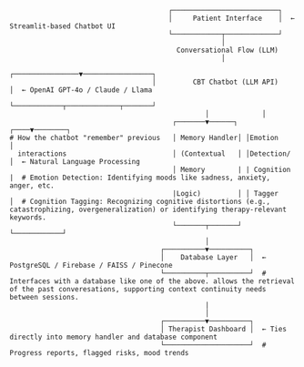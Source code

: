                                            ┌──────────────────────────┐
                                           │     Patient Interface    │  ← Streamlit-based Chatbot UI
                                           └────────────┬─────────────┘
                                                        │
                                             Conversational Flow (LLM)
                                                        │
                                       ┌────────────────▼─────────────────┐
                                       │         CBT Chatbot (LLM API)    │  ← OpenAI GPT-4o / Claude / Llama
                                       └────────────┬─────────────┬───────┘
                                                    │             │
                                            ┌───────▼──────┐  ┌────▼────────┐ 
    # How the chatbot "remember" previous   │ Memory Handler│ │Emotion      │ 
      interactions                          │ (Contextual   │ │Detection/   │  ← Natural Language Processing
                                            │ Memory        | | Cognition   |  # Emotion Detection: Identifying moods like sadness, anxiety, anger, etc.
                                            |Logic)         │ │ Tagger      │  # Cognition Tagging: Recognizing cognitive distortions (e.g., catastrophizing, overgeneralization) or identifying therapy-relevant keywords.
                                            └───────┬───────┘ └────────────┘   
                                                    │
                                         ┌──────────▼──────────┐
                                         │    Database Layer   │  ← PostgreSQL / Firebase / FAISS / Pinecone
                                         └──────────┬──────────┘  # Interfaces with a database like one of the above. allows the retrieval of the past converesations, supporting context continuity needs between sessions.
                                                    |               
                                                    │
                                         ┌──────────▼──────────┐
                                         │ Therapist Dashboard │  ← Ties directly into memory handler and database component
                                         └─────────────────────┘  # Progress reports, flagged risks, mood trends
